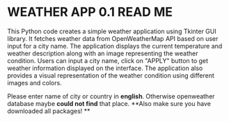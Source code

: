 # WEATHER APP 0.1 READ ME
This Python code creates a simple weather application using Tkinter GUI library. It fetches weather data from OpenWeatherMap API based on user input for a city name. 
The application displays the current temperature and weather description along with an image representing the weather condition. 
Users can input a city name, click on "APPLY" button to get weather information displayed on the interface. 
The application also provides a visual representation of the weather condition using different images and colors.

Please enter name of city or country in **english**. Otherwise openweather database maybe **could not find** that place.
**Also make sure you have downloaded all packages!
**
